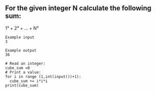 ## For the given integer N calculate the following sum:
1³ + 2³ + ... + N³
```
Example input
3

Example output
36
```
```
# Read an integer:
cube_sum =0
# Print a value:
for i in range (1,int(input())+1):
  cube_sum += i*i*i 
print(cube_sum)
```
